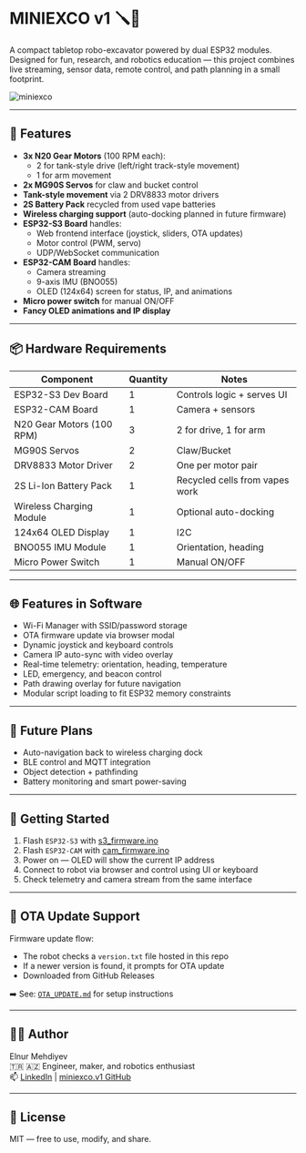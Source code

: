 # MINIEXCO v1 🪛🤖

A compact tabletop robo-excavator powered by dual ESP32 modules. Designed for fun, research, and robotics education — this project combines live streaming, sensor data, remote control, and path planning in a small footprint.

![miniexco](assets/miniexco_banner.jpg) <!-- Add an image later -->

---

## 🔧 Features

- **3x N20 Gear Motors** (100 RPM each):
  - 2 for tank-style drive (left/right track-style movement)
  - 1 for arm movement
- **2x MG90S Servos** for claw and bucket control
- **Tank-style movement** via 2 DRV8833 motor drivers
- **2S Battery Pack** recycled from used vape batteries
- **Wireless charging support** (auto-docking planned in future firmware)
- **ESP32-S3 Board** handles:
  - Web frontend interface (joystick, sliders, OTA updates)
  - Motor control (PWM, servo)
  - UDP/WebSocket communication
- **ESP32-CAM Board** handles:
  - Camera streaming
  - 9-axis IMU (BNO055)
  - OLED (124x64) screen for status, IP, and animations
- **Micro power switch** for manual ON/OFF
- **Fancy OLED animations and IP display**

---

## 📦 Hardware Requirements

| Component           | Quantity | Notes |
|---------------------|----------|-------|
| ESP32-S3 Dev Board  | 1        | Controls logic + serves UI |
| ESP32-CAM Board     | 1        | Camera + sensors |
| N20 Gear Motors (100 RPM) | 3 | 2 for drive, 1 for arm |
| MG90S Servos        | 2        | Claw/Bucket |
| DRV8833 Motor Driver| 2        | One per motor pair |
| 2S Li-Ion Battery Pack | 1    | Recycled cells from vapes work |
| Wireless Charging Module | 1  | Optional auto-docking |
| 124x64 OLED Display | 1        | I2C |
| BNO055 IMU Module   | 1        | Orientation, heading |
| Micro Power Switch  | 1        | Manual ON/OFF |

---

## 🌐 Features in Software

- Wi-Fi Manager with SSID/password storage
- OTA firmware update via browser modal
- Dynamic joystick and keyboard controls
- Camera IP auto-sync with video overlay
- Real-time telemetry: orientation, heading, temperature
- LED, emergency, and beacon control
- Path drawing overlay for future navigation
- Modular script loading to fit ESP32 memory constraints

---

## 🔄 Future Plans

- Auto-navigation back to wireless charging dock
- BLE control and MQTT integration
- Object detection + pathfinding
- Battery monitoring and smart power-saving

---

## 🧠 Getting Started

1. Flash `ESP32-S3` with [s3_firmware.ino](firmware/s3_firmware.ino)
2. Flash `ESP32-CAM` with [cam_firmware.ino](firmware/cam_firmware.ino)
3. Power on — OLED will show the current IP address
4. Connect to robot via browser and control using UI or keyboard
5. Check telemetry and camera stream from the same interface

---

## 🔁 OTA Update Support

Firmware update flow:
- The robot checks a `version.txt` file hosted in this repo
- If a newer version is found, it prompts for OTA update
- Downloaded from GitHub Releases

➡️ See: [`OTA_UPDATE.md`](OTA_UPDATE.md) for setup instructions

---

## 🧑‍💻 Author

Elnur Mehdiyev  
🇹🇷 🇦🇿 Engineer, maker, and robotics enthusiast  
📫 [LinkedIn](https://linkedin.com) | [miniexco.v1 GitHub](https://github.com/elik745i/miniexco.v1)

---

## 📜 License

MIT — free to use, modify, and share.

